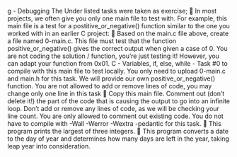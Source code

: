 g - Debugging
The Under listed tasks were taken as exercise;
	In most projects, we often give you only one main file to test with. For example, this main file is a test for a postitive_or_negative() function similar to the one you worked with in an earlier C project:
	Based on the main.c file above, create a file named 0-main.c. This file must test that the function positive_or_negative() gives the correct output when given a case of 0.
You are not coding the solution / function, you’re just testing it! However, you can adapt your function from 0x01. C - Variables, if, else, while - Task #0 to compile with this main file to test locally.
You only need to upload 0-main.c and main.h for this task. We will provide our own positive_or_negative() function.
You are not allowed to add or remove lines of code, you may change only one line in this task
	Copy this main file. Comment out (don’t delete it!) the part of the code that is causing the output to go into an infinite loop.
Don’t add or remove any lines of code, as we will be checking your line count. You are only allowed to comment out existing code.
You do not have to compile with -Wall -Werror -Wextra -pedantic for this task.
	This program prints the largest of three integers.
	This program converts a date to the day of year and determines how many days are left in the year, taking leap year into consideration.

